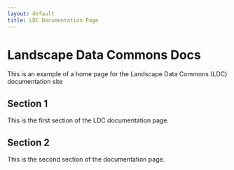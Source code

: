 ```yaml
---
layout: default
title: LDC Documentation Page
---
```


# Landscape Data Commons Docs

This is an example of a home page for the Landscape Data Commons (LDC) documentation site

## Section 1

This is the first section of the LDC documentation page.

## Section 2

This is the second section of the documentation page.
